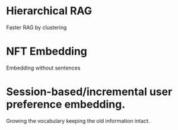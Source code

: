 # Hierarchical RAG
Faster RAG by clustering

# NFT Embedding
Embedding without sentences

# Session-based/incremental user preference embedding.
Growing the vocabulary keeping the old information intact.
